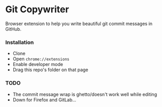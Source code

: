 # Git Copywriter

Browser extension to help you write beautiful git commit messages in GitHub.

### Installation

- Clone
- Open `chrome://extensions`
- Enable developer mode
- Drag this repo's folder on that page

### TODO

- The commit message wrap is ghetto/doesn't work well while editing
- Down for Firefox and GitLab...
